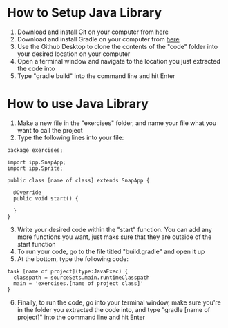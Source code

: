 # How to Setup Java Library

1. Download and install Git on your computer from [here](https://docs.github.com/en/desktop/installing-and-configuring-github-desktop/installing-and-authenticating-to-github-desktop/installing-github-desktop)
2. Download and install Gradle on your computer from [here](https://gradle.org/install/)
3. Use the Github Desktop to clone the contents of the "code" folder into your desired location on your computer
4. Open a terminal window and navigate to the location you just extracted the code into
5. Type "gradle build" into the command line and hit Enter

# How to use Java Library

1. Make a new file in the "exercises" folder, and name your file what you want to call the project
2. Type the following lines into your file:
```
package exercises;

import ipp.SnapApp;
import ipp.Sprite;

public class [name of class] extends SnapApp {
  
  @Override
  public void start() {
  
  }
}
```
3. Write your desired code within the "start" function. You can add any more functions you want, just maks sure that they are outside of the start function
4. To run your code, go to the file titled "build.gradle" and open it up
5. At the bottom, type the following code:
```
task [name of project](type:JavaExec) {
  classpath = sourceSets.main.runtimeClasspath
  main = 'exercises.[name of project class]'
}
```
6. Finally, to run the code, go into your terminal window, make sure you're in the folder you extracted the code into, and type "gradle [name of project]" into the command line and hit Enter
